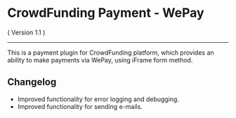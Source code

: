 CrowdFunding Payment - WePay
==========================
( Version 1.1 )
- - -

This is a payment plugin for CrowdFunding platform, which provides an ability to make payments via WePay, using iFrame form method.

Changelog
---------

* Improved functionality for error logging and debugging.
* Improved functionality for sending e-mails.